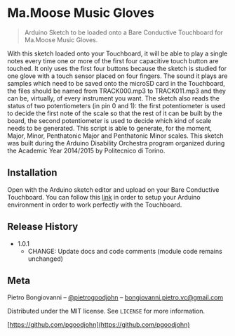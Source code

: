 # Ma.Moose Music Gloves
> Arduino Sketch to be loaded onto a Bare Conductive Touchboard for Ma.Moose Music Gloves.

With this sketch loaded onto your Touchboard, it will be able to play a single notes every time one or more of the first four capacitive touch button are touched. It only uses the first four buttons because the sketch is studied for one glove with a touch sensor placed on four fingers.
The sound it plays are samples which need to be saved onto the microSD card in the Touchboard, the files should be named from TRACK000.mp3 to TRACK011.mp3 and they can be, virtually, of every instrument you want.
The sketch also reads the status of two potentiometers (in pin 0 and 1): the first potentiometer is used to decide the first note of the scale so that the rest of it can be built by the board, the second potentiometer is used to decide which kind of scale needs to be generated. This script is able to generate, for the moment, Major, Minor, Penthatonic Major and Penthatonic Minor scales.
This sketch was built during the Arduino Disability Orchestra program organized during the Academic Year 2014/2015 by Politecnico di Torino.


## Installation

Open with the Arduino sketch editor and upload on your Bare Conductive Touchboard.
You can follow this [link](http://www.bareconductive.com/make/setting-up-arduino-with-your-touch-board/) in order to setup your Arduino environment in order to work perfectly with the Touchboard.


## Release History

* 1.0.1
    * CHANGE: Update docs and code comments (module code remains unchanged)

## Meta

Pietro Bongiovanni – [@pietrogoodjohn](https://twitter.com/pietrogoodjohn) – bongiovanni.pietro.vc@gmail.com

Distributed under the MIT license. See ``LICENSE`` for more information.

[https://github.com/pgoodjohn](https://github.com/pgoodjohn)
